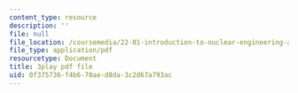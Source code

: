 ```yaml
---
content_type: resource
description: ''
file: null
file_location: /coursemedia/22-01-introduction-to-nuclear-engineering-and-ionizing-radiation-fall-2016/0f375736f4b670aed8da3c2d67a793ac_HfRpkTG7Iow.pdf
file_type: application/pdf
resourcetype: Document
title: 3play pdf file
uid: 0f375736-f4b6-70ae-d8da-3c2d67a793ac
---
```

